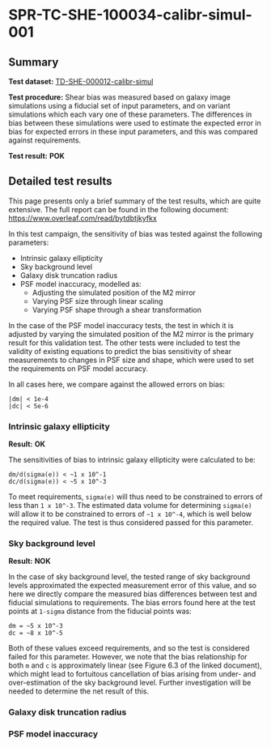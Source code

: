 # SPR-TC-SHE-100034-calibr-simul-001

## Summary

**Test dataset:** [TD-SHE-000012-calibr-simul](TD-SHE-000012-calibr-simul.html)

**Test procedure:** Shear bias was measured based on galaxy image simulations using a fiducial set of input parameters, and on variant simulations which each vary one of these parameters. The differences in bias between these simulations were used to estimate the expected error in bias for expected errors in these input parameters, and this was compared against requirements.

**Test result:** **POK**

## Detailed test results

This page presents only a brief summary of the test results, which are quite extensive. The full report can be found in the following document: https://www.overleaf.com/read/bytdbtjkyfkx

In this test campaign, the sensitivity of bias was tested against the following parameters:
* Intrinsic galaxy ellipticity
* Sky background level
* Galaxy disk truncation radius
* PSF model inaccuracy, modelled as:
    * Adjusting the simulated position of the M2 mirror
    * Varying PSF size through linear scaling
    * Varying PSF shape through a shear transformation

In the case of the PSF model inaccuracy tests, the test in which it is adjusted by varying the simulated position of the M2 mirror is the primary result for this validation test. The other tests were included to test the validity of existing equations to predict the bias sensitivity of shear measurements to changes in PSF size and shape, which were used to set the requirements on PSF model accuracy.

In all cases here, we compare against the allowed errors on bias:
```
|dm| < 1e-4
|dc| < 5e-6
```

### Intrinsic galaxy ellipticity

**Result:** **OK**

The sensitivities of bias to intrinsic galaxy ellipticity were calculated to be:
```
dm/d(sigma(e)) < ~1 x 10^-1
dc/d(sigma(e)) < ~5 x 10^-3
```

To meet requirements, `sigma(e)` will thus need to be constrained to errors of less than `1 x 10^-3`. The estimated data volume for determining `sigma(e)` will allow it to be constrained to errors of `~1 x 10^-4`, which is well below the required value. The test is thus considered passed for this parameter.

### Sky background level

**Result:** **NOK**

In the case of sky background level, the tested range of sky background levels approximated the expected measurement error of this value, and so here we directly compare the measured bias differences between test and fiducial simulations to requirements. The bias errors found here at the test points at `1-sigma` distance from the fiducial points was:

```
dm = ~5 x 10^-3
dc = ~8 x 10^-5
```

Both of these values exceed requirements, and so the test is considered failed for this parameter. However, we note that the bias relationship for both `m` and `c` is approximately linear (see Figure 6.3 of the linked document), which might lead to fortuitous cancellation of bias arising from under- and over-estimation of the sky background level. Further investigation will be needed to determine the net result of this.

### Galaxy disk truncation radius

### PSF model inaccuracy
